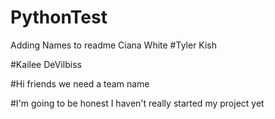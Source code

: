 # PythonTest
Adding Names to readme
Ciana White
#Tyler Kish

#Kailee DeVilbiss

#Hi friends we need a team name

#I'm going to be honest I haven't really started my project yet
